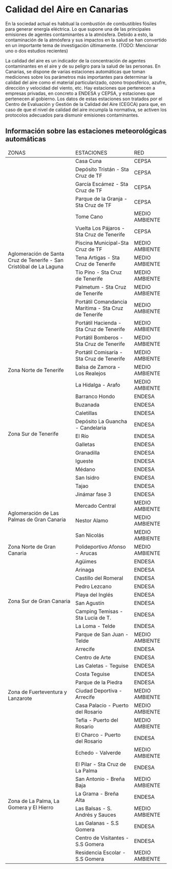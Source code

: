 <!-- http://www.gobiernodecanarias.org/medioambiente/piac/temas/atmosfera/calidad-del-aire/ -->

# Calidad del Aire en Canarias

En la sociedad actual es habitual la combustión de combustibles fósiles para generar energía eléctrica. Lo que supone una de las principales emisiones de agentes contaminantes a la atmósfera. Debido a esto, la contaminación de la atmósfera y sus impactos en la salud se han convertido en un importante tema de investigación últimamente. (TODO: Mencionar uno o dos estudios recientes)

La calidad del aire es un indicador de la concentración de agentes contaminantes en el aire y de su peligro para la salud de las personas. En Canarias, se dispone de varias estaciones automáticas que toman mediciones sobre los parámetros más importantes para determinar la calidad del aire como el material particularizado, ozono troposférico, azufre, dirección y velocidad del viento, etc. Hay estaciones que pertenecen a empresas privadas, en concreto a ENDESA y CEPSA, y estaciones que pertenecen al gobierno. Los datos de estas estaciones son tratados por el Centro de Evaluación y Gestión de la Calidad del Aire (CEGCA) para que, en caso de que el nivel de calidad del aire incumpla la normativa, se activen los protocolos adecuados para dismunir emisiones contaminantes.


## Información sobre las estaciones meteorológicas automáticas

<table>
  <thead>
    <tr>
      <td>ZONAS</td>
      <td>ESTACIONES</td>
      <td>RED</td>
    </tr>
  </thead>

  <tbody>
    <tr>
      <td rowspan="15">Aglomeración de Santa Cruz de Tenerife - San Cristóbal de La Laguna</td>
    </tr>
    <tr>
      <td>Casa Cuna</td>
      <td>CEPSA</td>
    </tr>
    <tr>
      <td>Depósito Tristán - Sta Cruz de TF</td>
      <td>CEPSA</td>
    </tr>
    <tr>
      <td>García Escámez - Sta Cruz de TF</td>
      <td>CEPSA</td>
    </tr>
    <tr>
      <td>Parque de la Granja - Sta Cruz de TF</td>
      <td>CEPSA</td>
    </tr>
    <tr>
      <td>Tome Cano</td>
      <td>MEDIO AMBIENTE</td>
    </tr>
    <tr>
      <td>Vuelta Los Pájaros - Sta Cruz de Tenerife</td>
      <td>CEPSA</td>
    </tr>
    <tr>
      <td>Piscina Municipal-Sta Cruz de TF</td>
      <td>MEDIO AMBIENTE</td>
    </tr>
    <tr>
      <td>Tena Artigas - Sta Cruz de Tenerife</td>
      <td>MEDIO AMBIENTE</td>
    </tr>
    <tr>
      <td>Tío Pino - Sta Cruz de Tenerife</td>
      <td>MEDIO AMBIENTE</td>
    </tr>
    <tr>
      <td>Palmetum - Sta Cruz de Tenerife</td>
      <td>MEDIO AMBIENTE</td>
    </tr>
    <tr>
      <td>Portátil Comandancia Marítima - Sta Cruz de Tenerife</td>
      <td>MEDIO AMBIENTE</td>
    </tr>
    <tr>
      <td>Portátil Hacienda - Sta Cruz de Tenerife</td>
      <td>MEDIO AMBIENTE</td>
    </tr>
    <tr>
      <td>Portátil Bomberos - Sta Cruz de Tenerife</td>
      <td>MEDIO AMBIENTE</td>
    </tr>
    <tr>
      <td>Portátil Comisaría - Sta Cruz de Tenerife</td>
      <td>MEDIO AMBIENTE</td>
    </tr>
    <tr>
      <td rowspan="2">Zona Norte de Tenerife</td>
    </tr>
    <tr>
      <td>Balsa de Zamora - Los Realejos</td>
      <td>MEDIO AMBIENTE</td>
    </tr>
    <tr>
      <td rowspan="13">Zona Sur de Tenerife</td>
    </tr>
    <tr>
      <td>La Hidalga - Arafo</td>
      <td>MEDIO AMBIENTE</td>
    </tr>
    <tr>
      <td>Barranco Hondo</td>
      <td>ENDESA</td>
    </tr>
    <tr>
      <td>Buzanada</td>
      <td>ENDESA</td>
    </tr>
    <tr>
      <td>Caletillas</td>
      <td>ENDESA</td>
    </tr>
    <tr>
      <td>Depósito La Guancha - Candelaria</td>
      <td>ENDESA</td>
    </tr>
    <tr>
      <td>El Río</td>
      <td>ENDESA</td>
    </tr>
    <tr>
      <td>Galletas</td>
      <td>ENDESA</td>
    </tr>
    <tr>
      <td>Granadilla</td>
      <td>ENDESA</td>
    </tr>
    <tr>
      <td>Igueste</td>
      <td>ENDESA</td>
    </tr>
    <tr>
      <td>Médano</td>
      <td>ENDESA</td>
    </tr>
    <tr>
      <td>San Isidro</td>
      <td>ENDESA</td>
    </tr>
    <tr>
      <td>Tajao</td>
      <td>ENDESA</td>
    </tr>
    <tr>
      <td rowspan="5">Aglomeración de Las Palmas de Gran Canaria</td>
    </tr>
    <tr>
      <td>Jinámar fase 3</td>
      <td>ENDESA</td>
    </tr>
    <tr>
      <td>Mercado Central</td>
      <td>MEDIO AMBIENTE</td>
    </tr>
    <tr>
      <td>Nestor Alamo</td>
      <td>MEDIO AMBIENTE</td>
    </tr>
    <tr>
      <td>San Nicolás</td>
      <td>MEDIO AMBIENTE</td>
    </tr>
    <tr>
      <td rowspan="2">Zona Norte de Gran Canaria</td>
    </tr>
    <tr>
      <td>Polideportivo Afonso - Arucas</td>
      <td>MEDIO AMBIENTE</td>
    </tr>
    <tr>
      <td rowspan="10">Zona Sur de Gran Canaria</td>
    </tr>
    <tr>
      <td>Agüimes</td>
      <td>ENDESA</td>
    </tr>
    <tr>
      <td>Arinaga</td>
      <td>ENDESA</td>
    </tr>
    <tr>
      <td>Castillo del Romeral</td>
      <td>ENDESA</td>
    </tr>
    <tr>
      <td>Pedro Lezcano</td>
      <td>ENDESA</td>
    </tr>
    <tr>
      <td>Playa del Inglés</td>
      <td>ENDESA</td>
    </tr>
    <tr>
      <td>San Agustín</td>
      <td>ENDESA</td>
    </tr>
    <tr>
      <td>Camping Temisas - Sta Lucía de T.</td>
      <td>ENDESA</td>
    </tr>
    <tr>
      <td>La Loma - Telde</td>
      <td>ENDESA</td>
    </tr>
    <tr>
      <td>Parque de San Juan - Telde</td>
      <td>MEDIO AMBIENTE</td>
    </tr>
    <tr>
      <td rowspan="10">Zona de Fuerteventura y Lanzarote</td>
    </tr>
    <tr>
      <td>Arrecife</td>
      <td>ENDESA</td>
    </tr>
    <tr>
      <td>Centro de Arte</td>
      <td>ENDESA</td>
    </tr>
    <tr>
      <td>Las Caletas - Teguise</td>
      <td>ENDESA</td>
    </tr>
    <tr>
      <td>Costa Teguise</td>
      <td>ENDESA</td>
    </tr>
    <tr>
      <td>Parque de la Piedra</td>
      <td>ENDESA</td>
    </tr>
    <tr>
      <td>Ciudad Deportiva - Arrecife</td>
      <td>MEDIO AMBIENTE</td>
    </tr>
    <tr>
      <td>Casa Palacio - Puerto del Rosario</td>
      <td>MEDIO AMBIENTE</td>
    </tr>
    <tr>
      <td>Tefia - Puerto del Rosario</td>
      <td>MEDIO AMBIENTE</td>
    </tr>
    <tr>
      <td>El Charco - Puerto del Rosario</td>
      <td>ENDESA</td>
    </tr>
    <tr>
      <td rowspan="9">Zona de La Palma, La Gomera y El Hierro</td>
    </tr>
    <tr>
      <td>Echedo - Valverde</td>
      <td>MEDIO AMBIENTE</td>
    </tr>
    <tr>
      <td>El Pilar - Sta Cruz de La Palma</td>
      <td>ENDESA</td>
    </tr>
    <tr>
      <td>San Antonio - Breña Baja</td>
      <td>MEDIO AMBIENTE</td>
    </tr>
    <tr>
      <td>La Grama - Breña Alta</td>
      <td>ENDESA</td>
    </tr>
    <tr>
      <td>Las Balsas - S. Andrés y Sauces</td>
      <td>MEDIO AMBIENTE</td>
    </tr>
    <tr>
      <td>Las Galanas - S.S Gomera</td>
      <td>ENDESA</td>
    </tr>
    <tr>
      <td>Centro de Visitantes - S.S Gomera</td>
      <td>ENDESA</td>
    </tr>
    <tr>
      <td>Residencia Escolar - S.S Gomera</td>
      <td>MEDIO AMBIENTE</td>
    </tr>
  </tbody>
</table>